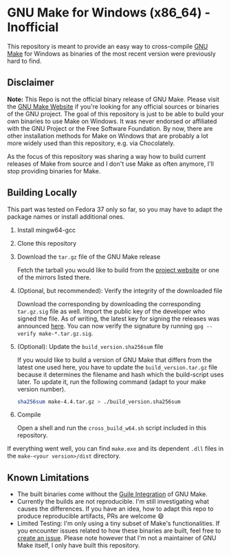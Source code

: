 # GNU Make for Windows (x86_64) - **Inofficial**
This repository is meant to provide an easy way to cross-compile [GNU Make](https://www.gnu.org/software/make/) for Windows as binaries of the most recent version were previously hard to find. 

## Disclaimer
**Note:** This Repo is not the official binary release of GNU Make. Please visit the [GNU Make Website](https://www.gnu.org/software/make/) if you're looking for any official sources or binaries of the GNU project.
The goal of this repository is just to be able to build your own binaries to use Make on Windows. It was never endorsed or affiliated with the GNU Project or the Free Software Foundation.
By now, there are other installation methods for Make on Windows that are probably a lot more widely used than this repository, e.g. via Chocolately.

As the focus of this repository was sharing a way how to build current releases of Make from source and I don't use Make as often anymore, I'll stop providing binaries for Make.

## Building Locally
This part was tested on Fedora 37 only so far, so you may have to adapt the package names or install additional ones.
1. Install mingw64-gcc
2. Clone this repository
3. Download the `tar.gz` file of the GNU Make release
   
   Fetch the tarball you would like to build from the [project website](https://www.gnu.org/software/make/) or one of the mirrors listed there.

4. (Optional, but recommended): Verify the integrity of the downloaded file
   
   Download the corresponding by downloading the corresponding `tar.gz.sig` file as well.
   Import the public key of the developer who signed the file. As of writing, the latest key for signing the releases was announced [here](https://lists.gnu.org/archive/html/bug-make/2016-12/msg00002.html). You can now verify the signature by running `gpg --verify make-*.tar.gz.sig`.

5. (Optional): Update the `build_version.sha256sum` file

   If you would like to build a version of GNU Make that differs from the latest one used here, you have to update the `build_version.tar.gz` file because it determines the filename and hash which the build-script uses later. To update it, run the following command (adapt to your make version number).
   ```bash
   sha256sum make-4.4.tar.gz > ./build_version.sha256sum
   ```
5. Compile

   Open a shell and run the `cross_build_w64.sh` script included in this repository.


If everything went well, you can find `make.exe` and its dependent `.dll` files in the `make-<your version>/dist` directory.

## Known Limitations
- The built binaries come without the [Guile Integration](https://www.gnu.org/software/make/manual/html_node/Guile-Integration.html) of GNU Make.
- Currently the builds are not reproducible. I'm still investigating what causes the differences. If you have an idea, how to adapt this repo to produce reproducible artifacts, PRs are welcome :smile:
- Limited Testing: I'm only using a tiny subset of Make's functionalities. If you encounter issues related to how these binaries are built, feel free to [create an issue](https://github.com/maweil/MakeForWindows/issues/new/choose). Please note however that I'm not a maintainer of GNU Make itself, I only have built this repository.
